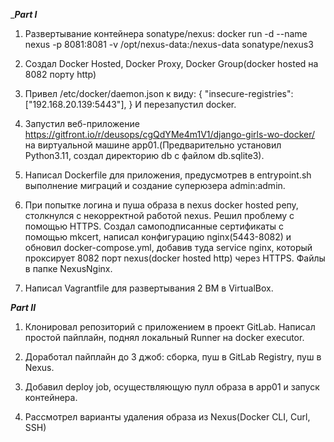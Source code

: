 ______Part I_____
1. Развертывание контейнера sonatype/nexus:
   docker run -d --name nexus -p 8081:8081 -v /opt/nexus-data:/nexus-data sonatype/nexus3
   
2. Создал Docker Hosted, Docker Proxy, Docker Group(docker hosted на 8082 порту http)

3. Привел /etc/docker/daemon.json к виду:
{
  "insecure-registries": ["192.168.20.139:5443"],
}
И перезапустил docker.

4. Запустил веб-приложение https://gitfront.io/r/deusops/cgQdYMe4m1V1/django-girls-wo-docker/ на виртуальной машине app01.(Предварительно установил Python3.11, создал директорию db с файлом db.sqlite3).
 
5. Написал Dockerfile для приложения, предусмотрев в entrypoint.sh выполнение миграций и создание суперюзера admin:admin.
 
6. При попытке логина и пуша образа в nexus docker hosted репу, столкнулся с некорректной работой nexus. Решил проблему с помощью HTTPS. Создал самоподписанные сертификаты с помощью mkcert, написал конфигурацию nginx(5443-8082) и обновил docker-compose.yml, добавив туда service nginx, который проксирует 8082 порт nexus(docker hosted http) через HTTPS. Файлы в папке NexusNginx.

7. Написал Vagrantfile для развертывания 2 ВМ в VirtualBox.

_____Part II_____
1. Клонировал репозиторий с приложением в проект GitLab. Написал простой пайплайн, поднял локальный Runner на docker executor.

2. Доработал пайплайн до 3 джоб: сборка, пуш в GitLab Registry, пуш в Nexus.

3. Добавил deploy job, осуществляющую пулл образа в app01 и запуск контейнера.
   
4. Рассмотрел варианты удаления образа из Nexus(Docker CLI, Curl, SSH)
